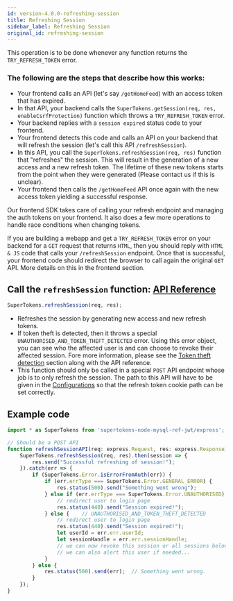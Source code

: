 ```yaml
---
id: version-4.0.0-refreshing-session
title: Refreshing Session
sidebar_label: Refreshing Session
original_id: refreshing-session
---
```


This operation is to be done whenever any function returns the ```TRY_REFRESH_TOKEN``` error.

### The following are the steps that describe how this works:
- Your frontend calls an API (let's say ```/getHomeFeed```) with an access token that has expired.
- In that API, your backend calls the ```SuperTokens.getSession(req, res, enableCsrfProtection)``` function which throws a ```TRY_REFRESH_TOKEN``` error.
- Your backend replies with a ```session expired``` status code to your frontend.
- Your frontend detects this code and calls an API on your backend that will refresh the session (let's call this API ```/refreshSession```).
- In this API, you call the ```SuperTokens.refreshSession(req, res)``` function that "refreshes" the session. This will result in the generation of a new access and a new refresh token. The lifetime of these new tokens starts from the point when they were generated (Please contact us if this is unclear).
- Your frontend then calls the ```/getHomeFeed``` API once again with the new access token yielding a successful response.

Our frontend SDK takes care of calling your refresh endpoint and managing the auth tokens on your frontend. It also does a few more operations to handle race conditions when changing tokens.

<div class="specialNote">
If you are building a webapp and get a <code>TRY_REFRESH_TOKEN</code> error on your backend for a <code>GET</code> request that returns <code>HTML</code>, then you should reply with  <code>HTML & JS</code> code that calls your <code>/refreshSession</code> endpoint. Once that is successful, your frontend code should redirect the browser to call again the original <code>GET</code> API. More details on this in the frontend section.
</div>

## Call the ```refreshSession``` function: [API Reference](../api-reference#refreshsessionreq-res)
```js
SuperTokens.refreshSession(req, res);
```
- Refreshes the session by generating new access and new refresh tokens.
- If token theft is detected, then it throws a special ```UNAUTHORISED_AND_TOKEN_THEFT_DETECTED``` error. Using this error object, you can see who the affected user is and can choose to revoke their affected session. Fore more information, please see the [Token theft detection](../token-theft) section along with the API reference.
- <span class="highlighted-text">This function should only be called in a special ```POST``` API endpoint whose job is to only refresh the session.</span> The path to this API will have to be given in the [Configurations](../config) so that the refresh token cookie path can be set correctly.

<div class="divider"></div>

## Example code
```js
import * as SuperTokens from 'supertokens-node-mysql-ref-jwt/express';

// Should be a POST API
function refreshSessionAPI(req: express.Request, res: express.Response) {
    SuperTokens.refreshSession(req, res).then(session => {
        res.send("Successful refreshing of session!");
    }).catch(err => {
        if (SuperTokens.Error.isErrorFromAuth(err)) {
            if (err.errType === SuperTokens.Error.GENERAL_ERROR) {
                res.status(500).send("Something went wrong");
            } else if (err.errType === SuperTokens.Error.UNAUTHORISED) {
                // redirect user to login page
                res.status(440).send("Session expired!");
            } else {    // UNAUTHORISED_AND_TOKEN_THEFT_DETECTED
                // redirect user to login page
                res.status(440).send("Session expired!");
                let userId = err.err.userId;
                let sessionHandle = err.err.sessionHandle;
                // we can now revoke this session or all sessions belonging to this user
                // we can also alert this user if needed...
            }
        } else {
            res.status(500).send(err);  // Something went wrong.
        }
    });
}
```